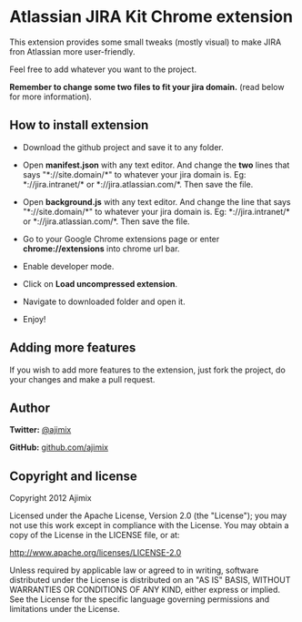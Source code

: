 Atlassian JIRA Kit Chrome extension
===================================

This extension provides some small tweaks (mostly visual) to make JIRA fron Atlassian more user-friendly.

Feel free to add whatever you want to the project.

**Remember to change some two files to fit your jira domain.** (read below for more information).

How to install extension
------------------------

- Download the github project and save it to any folder.

- Open **manifest.json** with any text editor. And change the **two** lines that says "\*://site.domain/\*" to whatever your jira domain is. Eg: \*://jira.intranet/\* or \*://jira.atlassian.com/\*. Then save the file.

- Open **background.js** with any text editor. And change the line that says "\*://site.domain/\*" to whatever your jira domain is. Eg: \*://jira.intranet/\* or \*://jira.atlassian.com/\*. Then save the file.

- Go to your Google Chrome extensions page or enter **chrome://extensions** into chrome url bar.

- Enable developer mode.

- Click on **Load uncompressed extension**.

- Navigate to downloaded folder and open it.

- Enjoy!


Adding more features
--------------------

If you wish to add more features to the extension, just fork the project, do your changes and make a pull request.


Author
------

**Twitter:** [@ajimix](http://twitter.com/ajimix)

**GitHub:** [github.com/ajimix](https://github.com/ajimix)


Copyright and license
---------------------

Copyright 2012 Ajimix

Licensed under the Apache License, Version 2.0 (the "License");
you may not use this work except in compliance with the License.
You may obtain a copy of the License in the LICENSE file, or at:

   http://www.apache.org/licenses/LICENSE-2.0

Unless required by applicable law or agreed to in writing, software
distributed under the License is distributed on an "AS IS" BASIS,
WITHOUT WARRANTIES OR CONDITIONS OF ANY KIND, either express or implied.
See the License for the specific language governing permissions and
limitations under the License.